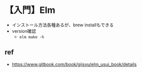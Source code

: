 # 【入門】Elm 



- インストール方法各種あるが、brew installもできる
- version確認
	- `elm make -h` 


## ref

- https://www.gitbook.com/book/giisyu/elm_usui_book/details